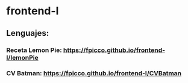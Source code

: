 # frontend-I
## Lenguajes:
### Receta Lemon Pie: https://fpicco.github.io/frontend-I/lemonPie
### CV Batman: https://fpicco.github.io/frontend-I/CVBatman
